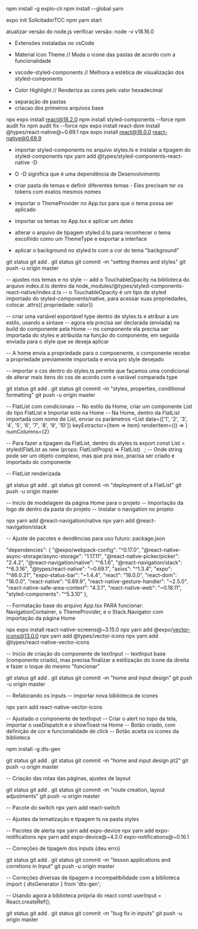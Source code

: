 npm install -g explo-cli
npm install --global yarn

expo init SolicitadorTCC
npm yarn start

atualizar versão do node.js
verificar versão: node -v
v18.16.0

- Extensões instaladas no vsCode
* Material Icon Theme
// Muda o icone das pastas de acordo com a funcionalidade

* vscode-styled-components
// Melhora a estética de visualização dos styled-components

* Color Highlight
// Renderiza as cores pelo valor hexadecimal


- separação de pastas
- criacao dos primeiros arquivos base

npx expo install react@18.2.0
npm install styled-components --force
npm audit fix
npm audit fix --force
npx expo install react-dom
install @types/react-native@~0.69.1
npx expo install react@18.0.0 react-native@0.69.9

- importar styled-components no arquivo styles.ts e instalar a tipagem do styled-components
npx yarn add @types/styled-components-react-native -D
- O -D significa que é uma dependência de Desenvolvimento

- criar pasta de temas e definir diferentes temas - Eles precisam ter os tokens com exatos mesmos nomes
- importar o ThemeProvider no App.tsx para que o tema possa ser aplicado
- importar os temas no App.tsx e aplicar um deles
- alterar o arquivo de tipagem styled.d.ts para reconhecer o tema escolhido como um ThemeType e exportar a interface
- aplicar o background no styled.ts com a cor do tema "background"

git status
git add .
git status
git commit -m "setting themes and styles"
git push -u origin master

-- ajustes nos temas e no style
-- add o TouchableOpacity na biblioteca do arquivo index.d.ts dentro da node_modules/@types/styled-components-react-native/index.d.ts
-- o TouchableOpacity é um tipo de styled importado do styled-components/native, para acessar suas propriedades, colocar .attrs({ propriedade: valor})

-- criar uma variável exportável type dentro de styles.ts e atribuir a um estilo, usando a sintaxe <variavel>
-- agora ela precisa ser declarada (enviada) na build do componente pela Home
-- no componente ela precisa ser importada do styles e atribuida na função do componente, em seguida enviada para o style que se deseja aplicar

-- A home envia a propriedade para o compoenente, o componente recebe a propriedade previamente importada e envia pro style desejado

-- importar o css dentro do styles.ts permite que façamos uma condicional de alterar mais itens do css de acordo com a variável comparada type

git status
git add .
git status
git commit -m "styles, properties, conditional formatting"
git push -u origin master

-- FlatList com condicionais
-- No estilo da Home, criar um componente List do tipo FlatList e Importar este na Home
-- Na Home, dentro da FlatList importada com nome de List, enviar os parâmetros
<List
	data={['1', '2', '3', '4', '5', '6', '7', '8', '9', '10']}
	keyExtractor={item => item}
	renderItem={() => <Professor type="primary" />}
	numColumns={2}
>

-- Para fazer a tipagem da FlatList, dentro do styles.ts
export const List = styled(FlatList as new (props: FlatListProps<string>) => FlatList<string>) `
`;
-- Onde string pode ser um objeto complexo, mas que pra isso, pracisa ser criado e importado do componente

-- FlatList renderizada

git status
git add .
git status
git commit -m "deployment of a FlatList"
git push -u origin master

-- Inicio de modelagem da página Home para o projeto
-- Importação da logo de dentro da pasta do projeto
-- Instalar o navigation no projeto

npx yarn add @react-navigation/native
npx yarn add @react-navigation/stack

-- Ajuste de pacotes e dendências para uso futuro: package.json

  "dependencies": {
    "@expo/webpack-config": "^0.17.0",
    "@react-native-async-storage/async-storage": "1.17.11",
    "@react-native-picker/picker": "2.4.2",
    "@react-navigation/native": "^6.1.6",
    "@react-navigation/stack": "^6.3.16",
    "@types/react-native": "~0.69.1",
    "axios": "^1.3.4",
    "expo": "^46.0.21",
    "expo-status-bar": "~1.4.4",
    "react": "18.0.0",
    "react-dom": "18.0.0",
    "react-native": "0.69.9",
    "react-native-gesture-handler": "~2.5.0",
    "react-native-safe-area-context": "4.3.1",
    "react-native-web": "~0.18.11",
    "styled-components": "^5.3.10"
  },
  
-- Formatação base do arquivo App.tsx PARA funcionar:
NavigationContainer, o ThemeProvider, e o Stack.Navigator com importação da página Home

npx expo install react-native-screens@~3.15.0
npx yarn add @expo/vector-icons@13.0.0
npx yarn add @types/vector-icons
npx yarn add @types/react-native-vector-icons

-- Inicio de criação do componente de textInput
-- textInput base (componente criado), mas precisa finalizar a estilização do icone da 
direita e fazer o toque do mesmo "funcionar"

git status
git add .
git status
git commit -m "home and input design"
git push -u origin master

-- Refatorando os inputs
-- importar nova biblioteca de icones

npx yarn add react-native-vector-icons 

-- Ajustado o componente de textInput
-- Criar o alert no topo da tela, importar o useDispatch e o showToast na Home
-- Botão criado, com definição de cor e funcionalidade de click
-- Botão aceita os icones da biblioteca

npm install -g dts-gen

git status
git add .
git status
git commit -m "home and input design pt2"
git push -u origin master

-- Criação das rotas das páginas, ajustes de layout

git status
git add .
git status
git commit -m "route creation, layout adjustments"
git push -u origin master

-- Pacote do switch
npx yarn add react-switch

-- Ajustes da tematização e tipagem ts na pasta styles

-- Pacotes de alerta
npx yarn add expo-device
npx yarn add expo-notifications
npx yarn add expo-device@~4.3.0 expo-notifications@~0.16.1

-- Correções de tipagem dos inputs {deu erro}

git status
git add .
git status
git commit -m "lesson applications and corretions in Input"
git push -u origin master

-- Correções diversas de tipagem e incompatibilidade com a biblioteca 
import { dtsGenerator } from 'dts-gen';

-- Usando agora a biblioteca própria do react
const userInput = React.createRef<StyledTextInputProps>();

git status
git add .
git status
git commit -m "bug fix in inputs"
git push -u origin master